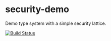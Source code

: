 # security-demo
Demo type system with a simple security lattice.

[![Build Status](https://travis-ci.com/opprop/security-demo.svg?branch=master)](https://travis-ci.com/opprop/security-demo)
